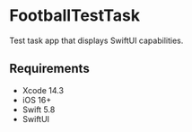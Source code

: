 # FootballTestTask

Test task app that displays SwiftUI capabilities. 

## Requirements

- Xcode 14.3
- iOS 16+
- Swift 5.8
- SwiftUI
